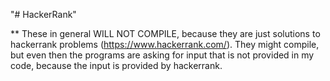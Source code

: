 "# HackerRank" 

** These in general WILL NOT COMPILE, because they are just solutions to hackerrank problems (https://www.hackerrank.com/).  They might
compile, but even then the programs are asking for input that is not provided in my code, because the input is
provided by hackerrank.
